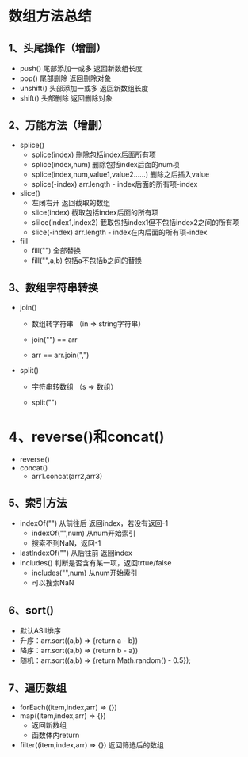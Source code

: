 # 数组方法总结

## 1、头尾操作（增删）

* push()             尾部添加一或多                   返回新数组长度
* pop()               尾部删除                               返回删除对象
* unshift()         头部添加一或多                    返回新数组长度
* shift()              头部删除                               返回删除对象

## 2、万能方法（增删）

* splice()           
  *  splice(index)                  删除包括index后面所有项
  * splice(index,num)         删除包括index后面的num项
  * splice(index,num,value1,value2……)   删除之后插入value
  * splice(-index)                 arr.length - index后面的所有项-index
* slice()
  * 左闭右开                         返回截取的数组
  * slice(index)                    截取包括index后面的所有项
  * slilce(index1,index2)    截取包括index1但不包括index2之间的所有项
  * slice(-index)                   arr.length - index在内后面的所有项-index
* fill
  * fill("")                               全部替换
  * fill("",a,b)                         包括a不包括b之间的替换

## 3、数组字符串转换

* join()

  * 数组转字符串 （in => string字符串）

  * join("") == arr
  * arr == arr.join(",")

* split()

  * 字符串转数组 （s => 数组）

  * split("")

# 4、reverse()和concat()

* reverse()
* concat()
  * arr1.concat(arr2,arr3)

## 5、索引方法

* indexOf("")               从前往后     返回index，若没有返回-1
  * indexOf("",num)   从num开始索引
  * 搜索不到NaN，返回-1
* lastIndexOf("")         从后往前     返回index
* includes()                 判断是否含有某一项，返回trtue/false
  * includes("",num)  从num开始索引
  * 可以搜索NaN

## 6、sort()

* 默认ASII排序
* 升序：arr.sort((a,b) => {return a - b})
* 降序：arr.sort((a,b) => {return b - a})
* 随机：arr.sort((a,b) => {return Math.random() - 0.5});

## 7、遍历数组

* forEach((item,index,arr) => {})
* map((item,index,arr) => {})
  * 返回新数组
  * 函数体内return
* filter((item,index,arr) => {})    返回筛选后的数组